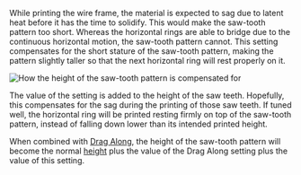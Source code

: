 While printing the wire frame, the material is expected to sag due to latent heat before it has the time to solidify. This would make the saw-tooth pattern too short. Whereas the horizontal rings are able to bridge due to the continuous horizontal motion, the saw-tooth pattern cannot. This setting compensates for the short stature of the saw-tooth pattern, making the pattern slightly taller so that the next horizontal ring will rest properly on it.

![How the height of the saw-tooth pattern is compensated for](images/wireframe_fall_down.svg)

The value of the setting is added to the height of the saw teeth. Hopefully, this compensates for the sag during the printing of those saw teeth. If tuned well, the horizontal ring will be printed resting firmly on top of the saw-tooth pattern, instead of falling down lower than its intended printed height.

When combined with [Drag Along](wireframe_drag_along.md), the height of the saw-tooth pattern will become the normal [height](wireframe_height.md) plus the value of the Drag Along setting plus the value of this setting.